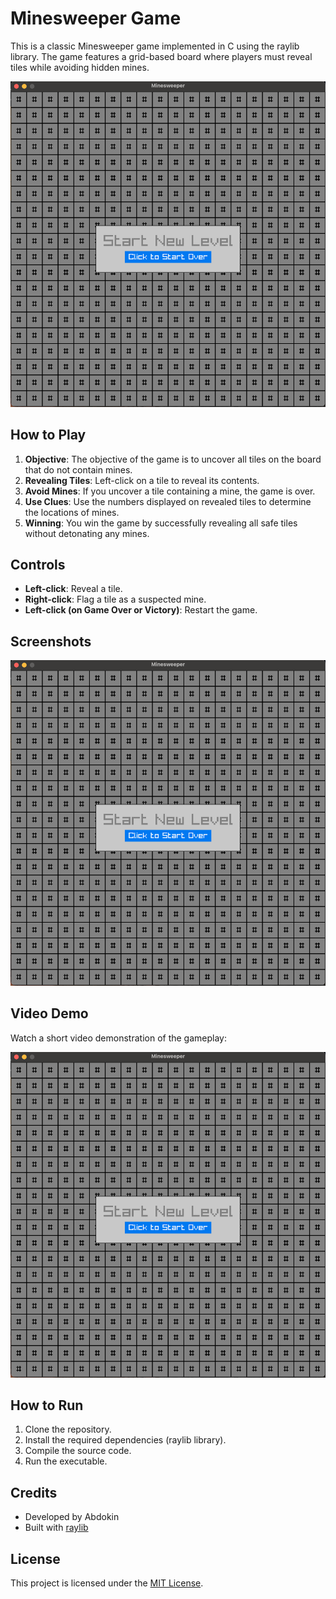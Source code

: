 # Minesweeper Game

This is a classic Minesweeper game implemented in C using the raylib library. The game features a grid-based board where players must reveal tiles while avoiding hidden mines. 

![Minesweeper](game_play.png)

## How to Play

1. **Objective**: The objective of the game is to uncover all tiles on the board that do not contain mines.
2. **Revealing Tiles**: Left-click on a tile to reveal its contents.
3. **Avoid Mines**: If you uncover a tile containing a mine, the game is over.
4. **Use Clues**: Use the numbers displayed on revealed tiles to determine the locations of mines.
5. **Winning**: You win the game by successfully revealing all safe tiles without detonating any mines.

## Controls

- **Left-click**: Reveal a tile.
- **Right-click**: Flag a tile as a suspected mine.
- **Left-click (on Game Over or Victory)**: Restart the game.

## Screenshots

![Gameplay](game_play.png)

## Video Demo

Watch a short video demonstration of the gameplay:

[![Minesweeper Video Demo](game_play.png)](https://raw.githubusercontent.com/your-username/your-repo-name/master/game_play.mov)


## How to Run

1. Clone the repository.
2. Install the required dependencies (raylib library).
3. Compile the source code.
4. Run the executable.

## Credits

- Developed by Abdokin
- Built with [raylib](https://www.raylib.com/)
<!-- - Icons made by [Freepik](https://www.freepik.com/) from [Flaticon](https://www.flaticon.com/) -->

## License

This project is licensed under the [MIT License](LICENSE).
